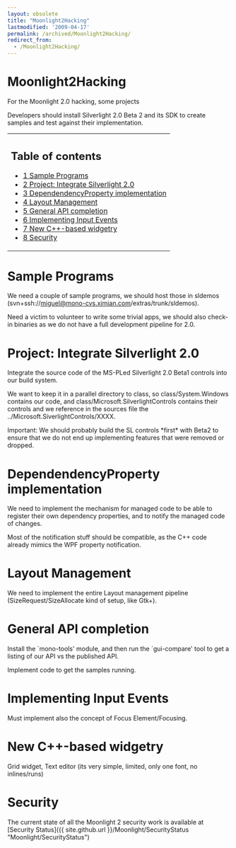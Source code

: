 ```yaml
---
layout: obsolete
title: "Moonlight2Hacking"
lastmodified: '2009-04-17'
permalink: /archived/Moonlight2Hacking/
redirect_from:
  - /Moonlight2Hacking/
---
```


Moonlight2Hacking
=================

For the Moonlight 2.0 hacking, some projects

Developers should install Silverlight 2.0 Beta 2 and its SDK to create samples and test against their implementation.

<table>
<col width="100%" />
<tbody>
<tr class="odd">
<td align="left"><h2>Table of contents</h2>
<ul>
<li><a href="#sample-programs">1 Sample Programs</a></li>
<li><a href="#project-integrate-silverlight-20">2 Project: Integrate Silverlight 2.0</a></li>
<li><a href="#dependendencyproperty-implementation">3 DependendencyProperty implementation</a></li>
<li><a href="#layout-management">4 Layout Management</a></li>
<li><a href="#general-api-completion">5 General API completion</a></li>
<li><a href="#implementing-input-events">6 Implementing Input Events</a></li>
<li><a href="#new-c-based-widgetry">7 New C++-based widgetry</a></li>
<li><a href="#security">8 Security</a></li>
</ul></td>
</tr>
</tbody>
</table>

Sample Programs
===============

We need a couple of sample programs, we should host those in sldemos (svn+ssh://miguel@mono-cvs.ximian.com/extras/trunk/sldemos).

Need a victim to volunteer to write some trivial apps, we should also check-in binaries as we do not have a full development pipeline for 2.0.

Project: Integrate Silverlight 2.0
==================================

Integrate the source code of the MS-PLed Silverlight 2.0 Beta1 controls into our build system.

We want to keep it in a parallel directory to class, so class/System.Windows contains our code, and class/Microsoft.SilverlightControls contains their controls and we reference in the sources file the ../Microsoft.SiverlightControls/XXXX.

Important: We should probably build the SL controls \*first\* with Beta2 to ensure that we do not end up implementing features that were removed or dropped.

DependendencyProperty implementation
====================================

We need to implement the mechanism for managed code to be able to register their own dependency properties, and to notify the managed code of changes.

Most of the notification stuff should be compatible, as the C++ code already mimics the WPF property notification.

Layout Management
=================

We need to implement the entire Layout management pipeline (SizeRequest/SizeAllocate kind of setup, like Gtk+).

General API completion
======================

Install the \`mono-tools' module, and then run the \`gui-compare' tool to get a listing of our API vs the published API.

Implement code to get the samples running.

Implementing Input Events
=========================

Must implement also the concept of Focus Element/Focusing.

New C++-based widgetry
======================

Grid widget, Text editor (its very simple, limited, only one font, no inlines/runs)

Security
========

The current state of all the Moonlight 2 security work is available at [Security Status]({{ site.github.url }}/Moonlight/SecurityStatus "Moonlight/SecurityStatus")

